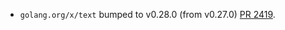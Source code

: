 * `golang.org/x/text` bumped to v0.28.0 (from v0.27.0) [PR 2419](https://github.com/provenance-io/provenance/pull/2419).
